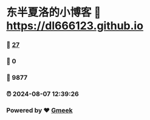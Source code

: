 # 东半夏洛的小博客 :link: https://dl666123.github.io 
### :page_facing_up: [27](https://dl666123.github.io/tag.html) 
### :speech_balloon: 0 
### :hibiscus: 9877 
### :alarm_clock: 2024-08-07 12:39:26 
### Powered by :heart: [Gmeek](https://github.com/Meekdai/Gmeek)

